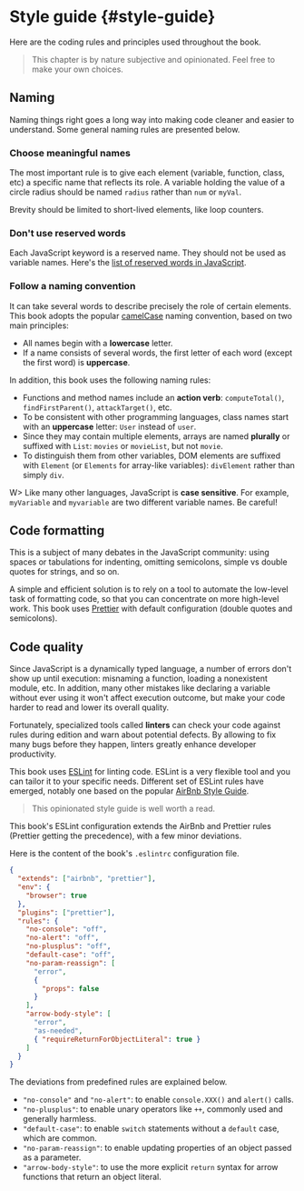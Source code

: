 # Style guide {#style-guide}

Here are the coding rules and principles used throughout the book.

> This chapter is by nature subjective and opinionated. Feel free to make your own choices.

## Naming

Naming things right goes a long way into making code cleaner and easier to understand. Some general naming rules are presented below.

### Choose meaningful names

The most important rule is to give each element (variable, function, class, etc) a specific name that reflects its role. A variable holding the value of a circle radius should be named `radius` rather than `num` or `myVal`.

Brevity should be limited to short-lived elements, like loop counters.

### Don't use reserved words

Each JavaScript keyword is a reserved name. They should not be used as variable names. Here's the [list of reserved words in JavaScript](https://developer.mozilla.org/en-US/docs/Web/JavaScript/Reference/Lexical_grammar#Keywords).

### Follow a naming convention

It can take several words to describe precisely the role of certain elements. This book adopts the popular [camelCase](https://en.wikipedia.org/wiki/Camel_case) naming convention, based on two main principles:

* All names begin with a **lowercase** letter.
* If a name consists of several words, the first letter of each word (except the first word) is **uppercase**.

In addition, this book uses the following naming rules:

* Functions and method names include an **action verb**: `computeTotal()`, `findFirstParent()`, `attackTarget()`, etc.
* To be consistent with other programming languages, class names start with an **uppercase** letter: `User` instead of `user`.
* Since they may contain multiple elements, arrays are named **plurally** or suffixed with `List`: `movies` or `movieList`, but not `movie`.
* To distinguish them from other variables, DOM elements are suffixed with `Element` (or `Elements` for array-like variables): `divElement` rather than simply `div`.

W> Like many other languages, JavaScript is **case sensitive**. For example, `myVariable` and `myvariable` are two different variable names. Be careful!

## Code formatting

This is a subject of many debates in the JavaScript community: using spaces or tabulations for indenting, omitting semicolons, simple vs double quotes for strings, and so on.

A simple and efficient solution is to rely on a tool to automate the low-level task of formatting code, so that you can concentrate on more high-level work. This book uses [Prettier](https://github.com/prettier/prettier) with default configuration (double quotes and semicolons).

## Code quality

Since JavaScript is a dynamically typed language, a number of errors don't show up until execution: misnaming a function, loading a nonexistent module, etc. In addition, many other mistakes like declaring a variable without ever using it won't affect execution outcome, but make your code harder to read and lower its overall quality.

Fortunately, specialized tools called **linters** can check your code against rules during edition and warn about potential defects. By allowing to fix many bugs before they happen, linters greatly enhance developer productivity.

This book uses [ESLint](http://eslint.org) for linting code. ESLint is a very flexible tool and you can tailor it to your specific needs. Different set of ESLint rules have emerged, notably one based on the popular [AirBnb Style Guide](https://github.com/airbnb/javascript).

> This opinionated style guide is well worth a read.

This book's ESLint configuration extends the AirBnb and Prettier rules (Prettier getting the precedence), with a few minor deviations.

Here is the content of the book's `.eslintrc` configuration file.

```json
{
  "extends": ["airbnb", "prettier"],
  "env": {
    "browser": true
  },
  "plugins": ["prettier"],
  "rules": {
    "no-console": "off",
    "no-alert": "off",
    "no-plusplus": "off",
    "default-case": "off",
    "no-param-reassign": [
      "error",
      {
        "props": false
      }
    ],
    "arrow-body-style": [
      "error",
      "as-needed",
      { "requireReturnForObjectLiteral": true }
    ]
  }
}
```

The deviations from predefined rules are explained below.

* `"no-console"` and `"no-alert"`: to enable `console.XXX()` and `alert()` calls.
* `"no-plusplus"`: to enable unary operators like `++`, commonly used and generally harmless.
* `"default-case"`: to enable `switch` statements without a `default` case, which are common.
* `"no-param-reassign"`: to enable updating properties of an object passed as a parameter.
* `"arrow-body-style"`: to use the more explicit `return` syntax for arrow functions that return an object literal.
